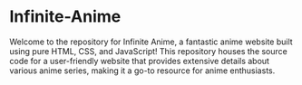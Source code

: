 # Infinite-Anime
Welcome to the repository for Infinite Anime, a fantastic anime website built using pure HTML, CSS, and JavaScript! This repository houses the source code for a user-friendly website that provides extensive details about various anime series, making it a go-to resource for anime enthusiasts.
